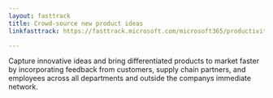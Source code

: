 ```yaml
---
layout: fasttrack
title: Crowd-source new product ideas
linkfasttrack: https://fasttrack.microsoft.com/microsoft365/productivitylibrary/Crowdsource-new-product-ideas 

---
```

Capture innovative ideas and bring differentiated products to market faster by incorporating feedback from customers, supply chain partners, and employees across all departments and outside the companys immediate network.